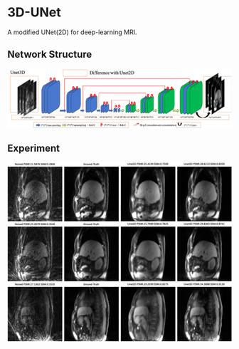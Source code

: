 # 3D-UNet
A modified UNet(2D) for deep-learning MRI.

## Network Structure
![](./imgs/network.png)

## Experiment
![](./imgs/experiment.png)
